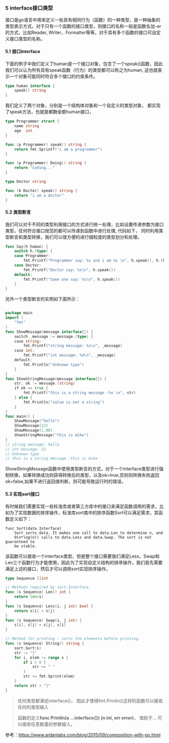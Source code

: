 ### 5 interface接口类型

接口是go语言中用来定义一些具有相同行为（函数）的一种类型，是一种抽象的类型表示方式。对于只有一个函数的接口类型，则接口的名称一般是函数名加-er的方式，比如Reader, Writer，Formatter等等，对于具有多个函数的接口可自定义接口类型的名称。


#### 5.1 接口Interface
下面的例子中我们定义了human是一个接口对象，包含了一个speak()函数，因此我们可以认为所有具有speak函数（行为）的类型都可以称之为human, 这也就表示一个对象可能同时符合多个接口的约束条件。


```go
type human interface {
	speak() string
}
```

我们定义了两个对象，分别是一个结构体对象和一个自定义的类型对象， 都实现了speak方法，也就是都覅金额human接口，

```go
type Programmer struct {
	name string
	age  int
}

func (p Programmer) speak() string {
	return fmt.Sprintf("i am a programmer")
}

func (p Programmer) Doing() string {
	return "Coding..."
}

type Doctor string

func (b Doctor) speak() string {
	return "i am a doctor"
}
```


#### 5.2 类型断言

我们可以对于不同的类型利用接口的方式进行统一处理，比如设置传递参数为接口类型，任何符合接口规范的都可以传递到函数中进行处理, 代码如下， 同时利用类型断言和类型转换，我们可以很方便的进行细粒度的类型划分和处理。

```go
func Say(h human) {
	switch h.(type) {
	case Programmer:
		fmt.Printf("Programmer say: %s and i am %s \n", h.speak(), h.(Programmer).Doing())
	case Doctor:
		fmt.Printf("Doctor say: %s\n", h.speak())
	default:
		fmt.Printf("Some one say: %s\n", h.speak())
	}
}
```

另外一个类型断言的实例如下面所示：

```go

package main
import (
    "fmt"
)
func ShowMessage(message interface{}) {
    switch _message := message.(type) {
    case string:
        fmt.Printf("string message: %s\n", _message)
    case int:
        fmt.Printf("int message: %d\n", _message)
    default:
        fmt.Println("Unknown type")
    }
}
func ShowStringMessage(message interface{}) {
    str, ok := message.(string)
    if ok == true {
        fmt.Printf("this is a string message :%s \n", str)
    } else {
        fmt.Println("value is not a string")
    }
}
func main() {
    ShowMessage("hello")
    ShowMessage(12)
    ShowMessage(1.00)
    ShowStringMessage("this is mike")
}
// string message: hello
// int message: 12
// Unknown type
// this is a string message :this is mike

```
ShowStringMessage函数中使用类型断言的方式，对于一个interface类型进行强制转换，如果转换成功则获得转换后的类型，以及ok=true,否则则转换失败返回ok=false,如果不进行返回值判断，则可能导致运行时的错误。

#### 5.3 实现sort接口

有时候我们需要实现一些标准库或者第三方库中的接口来满足函数调用的需求，比如为了实现数据的排序操作，标准库sort类中的排序函数Sort可以满足需求，其函数定义如下：

```
func Sort(data Interface)
    Sort sorts data. It makes one call to data.Len to determine n, and
    O(n*log(n)) calls to data.Less and data.Swap. The sort is not guaranteed to
    be stable.

```

该函数可以接收一个interface类型，但是整个接口需要我们满足Less，Swap和Len三个函数行为才能使用，因此为了实现自定义结构的排序操作，我们首先需要满足上述的接口，然后才可以调用sort实现排序操作。

```go
type Sequence []int

// Methods required by sort.Interface.
func (s Sequence) Len() int {
    return len(s)
}
func (s Sequence) Less(i, j int) bool {
    return s[i] < s[j]
}
func (s Sequence) Swap(i, j int) {
    s[i], s[j] = s[j], s[i]
}

// Method for printing - sorts the elements before printing.
func (s Sequence) String() string {
    sort.Sort(s)
    str := "["
    for i, elem := range s {
        if i > 0 {
            str += " "
        }
        str += fmt.Sprint(elem)
    }
    return str + "]"
}
```

> 任何类型都满足interface{}， 因此才使得fmt.Println()这样的函数可以接收任何的类型输入
>
> 函数的定义**func Println(a ...interface{}) (n int, err error)**， 借助于... 可以接收任意数量的参数输入。

参考：https://www.ardanlabs.com/blog/2015/09/composition-with-go.html
